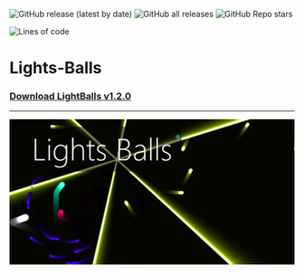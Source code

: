 ![GitHub release (latest by date)](https://img.shields.io/github/v/release/agzam4/Lights-Balls?color=9000FF&style=for-the-badge)
![GitHub all releases](https://img.shields.io/github/downloads/agzam4/Lights-Balls/total?color=0090FF&style=for-the-badge)
![GitHub Repo stars](https://img.shields.io/github/stars/agzam4/Lights-Balls?color=FFE572&style=for-the-badge)

![Lines of code](https://img.shields.io/tokei/lines/github/agzam4/Lights-Balls?color=blueviolet&style=flat-square)

# Lights-Balls
### [Download LightBalls v1.2.0](https://github.com/Agzam4/Lights-Balls/releases/download/v1.2.0/LightBalls_1.2.0.jar)

***
![](https://github.com/Agzam4/Lights-Balls/blob/main/background.png?raw=true)
